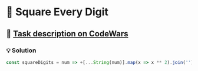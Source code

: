 # 📝 Square Every Digit

## 🔗 [Task description on CodeWars](https://www.codewars.com/kata/546e2562b03326a88e000020)

### 💡 Solution

```javascript
const squareDigits = num => +[...String(num)].map(x => x ** 2).join('');
```
